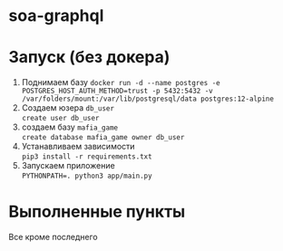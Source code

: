 # soa-graphql

# Запуск (без докера)
1. Поднимаем базу
```docker run -d --name postgres -e POSTGRES_HOST_AUTH_METHOD=trust -p 5432:5432 -v /var/folders/mount:/var/lib/postgresql/data postgres:12-alpine```
2. Создаем юзера `db_user` \
```create user db_user```
3. создаем базу `mafia_game` \
```create database mafia_game owner db_user```
4. Устанавливаем зависимости \
```pip3 install -r requirements.txt```
5. Запускаем приложение \
```PYTHONPATH=. python3 app/main.py```

# Выполненные пункты
Все кроме последнего
